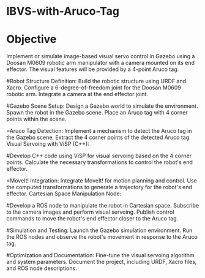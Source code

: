 # IBVS-with-Aruco-Tag

# Objective
Implement or simulate image-based visual servo control in Gazebo using a Doosan M0609 robotic arm manipulator with a camera mounted on its end effector. The visual features will be provided by a 4-point Aruco tag.


#Robot Structure Definition:
Build the robotic structure using URDF and Xacro.
Configure a 6-degree-of-freedom joint for the Doosan M0609 robotic arm.
Integrate a camera at the end effector joint.

#Gazebo Scene Setup:
Design a Gazebo world to simulate the environment.
Spawn the robot in the Gazebo scene.
Place an Aruco tag with 4 corner points within the scene.

=Aruco Tag Detection:
Implement a mechanism to detect the Aruco tag in the Gazebo scene.
Extract the 4 corner points of the detected Aruco tag.
Visual Servoing with ViSP (C++):

#Develop C++ code using ViSP for visual servoing based on the 4 corner points.
Calculate the necessary transformations to control the robot's end effector.

=MoveIt! Integration:
Integrate MoveIt! for motion planning and control.
Use the computed transformations to generate a trajectory for the robot's end effector.
Cartesian Space Manipulation Node:

#Develop a ROS node to manipulate the robot in Cartesian space.
Subscribe to the camera images and perform visual servoing.
Publish control commands to move the robot's end effector closer to the Aruco tag.

#Simulation and Testing:
Launch the Gazebo simulation environment.
Run the ROS nodes and observe the robot's movement in response to the Aruco tag.

#Optimization and Documentation:
Fine-tune the visual servoing algorithm and system parameters.
Document the project, including URDF, Xacro files, and ROS node descriptions.

